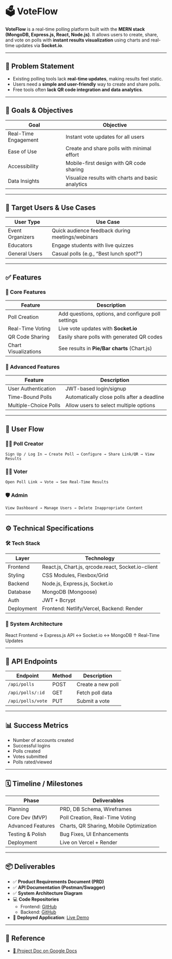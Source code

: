 # 🗳️ VoteFlow

**VoteFlow** is a real-time polling platform built with the **MERN stack (MongoDB, Express.js, React, Node.js)**. It allows users to create, share, and vote on polls with **instant results visualization** using charts and real-time updates via **Socket.io**.

---

## 📌 Problem Statement

- Existing polling tools lack **real-time updates**, making results feel static.  
- Users need a **simple and user-friendly** way to create and share polls.  
- Free tools often **lack QR code integration and data analytics**.

---

## 🎯 Goals & Objectives

| Goal                | Objective                                            |
|---------------------|------------------------------------------------------|
| Real-Time Engagement | Instant vote updates for all users                  |
| Ease of Use         | Create and share polls with minimal effort           |
| Accessibility       | Mobile-first design with QR code sharing             |
| Data Insights       | Visualize results with charts and basic analytics    |

---

## 👥 Target Users & Use Cases

| User Type       | Use Case                                              |
|------------------|--------------------------------------------------------|
| Event Organizers | Quick audience feedback during meetings/webinars      |
| Educators        | Engage students with live quizzes                     |
| General Users    | Casual polls (e.g., “Best lunch spot?”)               |

---

## ✅ Features

### 📌 Core Features

| Feature           | Description                                             |
|------------------|---------------------------------------------------------|
| Poll Creation     | Add questions, options, and configure poll settings     |
| Real-Time Voting  | Live vote updates with **Socket.io**                    |
| QR Code Sharing   | Easily share polls with generated QR codes              |
| Chart Visualizations | See results in **Pie/Bar charts** (Chart.js)       |

### 🚀 Advanced Features

| Feature               | Description                                         |
|----------------------|-----------------------------------------------------|
| User Authentication   | JWT-based login/signup                              |
| Time-Bound Polls      | Automatically close polls after a deadline          |
| Multiple-Choice Polls | Allow users to select multiple options              |

---

## 🧭 User Flow

### 👩‍💻 Poll Creator
`Sign Up / Log In → Create Poll → Configure → Share Link/QR → View Results`

### 👨‍💻 Voter  
`Open Poll Link → Vote → See Real-Time Results`

### 🛡️ Admin  
`View Dashboard → Manage Users → Delete Inappropriate Content`

---

## ⚙️ Technical Specifications

### 🛠 Tech Stack

| Layer       | Technology                                                  |
|-------------|-------------------------------------------------------------|
| Frontend    | React.js, Chart.js, qrcode.react, Socket.io-client          |
| Styling     | CSS Modules, Flexbox/Grid                                   |
| Backend     | Node.js, Express.js, Socket.io                              |
| Database    | MongoDB (Mongoose)                                          |
| Auth        | JWT + Bcrypt                                                |
| Deployment  | Frontend: Netlify/Vercel, Backend: Render                   |

### 📂 System Architecture
React Frontend → Express.js API ↔ Socket.io ↔ MongoDB
↑
Real-Time Updates


---

## 📡 API Endpoints

| Endpoint         | Method | Description              |
|------------------|--------|--------------------------|
| `/api/polls`     | POST   | Create a new poll        |
| `/api/polls/:id` | GET    | Fetch poll data          |
| `/api/polls/vote`| PUT    | Submit a vote            |

---

## 📊 Success Metrics

- Number of accounts created  
- Successful logins  
- Polls created  
- Votes submitted  
- Polls rated/viewed

---

## 🗓️ Timeline / Milestones

| Phase            | Deliverables                                         |
|------------------|------------------------------------------------------|
| Planning         | PRD, DB Schema, Wireframes                           |
| Core Dev (MVP)   | Poll Creation, Real-Time Voting                      |
| Advanced Features| Charts, QR Sharing, Mobile Optimization              |
| Testing & Polish | Bug Fixes, UI Enhancements                           |
| Deployment       | Live on Vercel + Render                              |

---

## 📦 Deliverables

- ✅ **Product Requirements Document (PRD)**  
- ✅ **API Documentation (Postman/Swagger)**  
- ✅ **System Architecture Diagram**  
- 💻 **Code Repositories**  
  - Frontend: [GitHub](#)  
  - Backend: [GitHub](#)  
- 🚀 **Deployed Application**: [Live Demo](#)

---

## 📄 Reference

- [📑 Project Doc on Google Docs](https://docs.google.com/document/d/1yeC7KHB_PKVr9jR19xHVd7gIIJrbTa0Zg_wEaj_E_YY/edit?tab=t.0)

